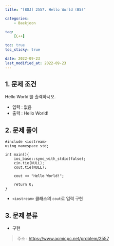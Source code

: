 ```yaml
---
title: "[BOJ] 2557. Hello World (B5)"

categories:
    - Baekjoon

tag:
    [C++]

toc: true
toc_sticky: true

date: 2022-09-23
last_modified_at: 2022-09-23
---
```

## 1. 문제 조건
Hello World!를 출력하시오.
- 입력 : 없음
- 출력 : Hello World!

## 2. 문제 풀이

```
#include <iostream>
using namespace std;

int main(){
    ios_base::sync_with_stdio(false);
    cin.tie(NULL);
    cout.tie(NULL);
    
    cout << "Hello World!";

    return 0;
}
```

- ```<iostream>``` 클래스의 ```cout```로 입력 구현

## 3. 문제 분류
- 구현

> 주소 : <a href="https://www.acmicpc.net/problem/2557">https://www.acmicpc.net/problem/2557</a>
